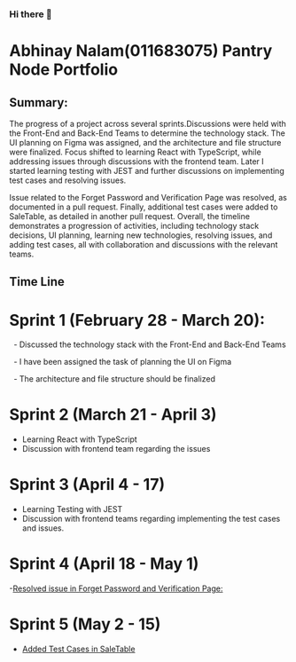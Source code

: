 ### Hi there 👋

<!-- 
**abhinaydruva/abhinaydruva** is a ✨ _special_ ✨ repository because its `README.md` (this file) appears on your GitHub profile. -->

# Abhinay Nalam(011683075) Pantry Node Portfolio
## Summary:
The progress of a project across several sprints.Discussions were held with the Front-End and Back-End Teams to determine the technology stack. The UI planning on Figma was assigned, and the architecture and file structure were finalized. Focus shifted to learning React with TypeScript, while addressing issues through discussions with the frontend team. Later I started learning testing with JEST and further discussions on implementing test cases and resolving issues.

Issue related to the Forget Password and Verification Page was resolved, as documented in a pull request. Finally,  additional test cases were added to SaleTable, as detailed in another pull request. Overall, the timeline demonstrates a progression of activities, including technology stack decisions, UI planning, learning new technologies, resolving issues, and adding test cases, all with collaboration and discussions with the relevant teams.


## Time Line


# Sprint 1 (February 28 - March 20):
   - Discussed the technology stack with the Front-End and Back-End Teams 

  - I have been assigned the task of planning the UI on Figma  

  - The architecture and file structure should be finalized


# Sprint 2 (March 21 - April 3)
  - Learning React with TypeScript
  - Discussion with frontend team regarding the issues

# Sprint 3 (April 4 - 17)
  - Learning Testing with JEST
  - Discussion with frontend teams regarding implementing the test cases and issues.

# Sprint 4 (April 18 - May 1)
-[Resolved issue in Forget Password and Verification Page:](https://github.com/ChicoState/PantryNode/pull/202)
# Sprint 5 (May 2 - 15)

- [Added Test Cases in SaleTable](https://github.com/ChicoState/PantryNode/pull/225)


